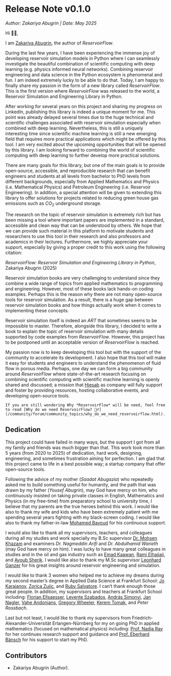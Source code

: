 # Release Note v0.1.0

*Author: Zakariya Abugrin | Date: May 2025*

Hi 🙋‍♂️, 

I am [Zakariya Abugrin](https://www.linkedin.com/in/zakariya-abugrin/), the author of _ReservoirFlow_.

During the last few years, I have been experiencing the immense joy of developing reservoir simulation models in Python where I can seamlessly investigate the beautiful combination of scientific computing with deep learning (e.g. physics informed neural networks). Combining reservoir engineering and data science in the Python ecosystem is phenomenal and fun. I am indeed extremely lucky to be able to do that. Today, I am happy to finally share my passion in the form of a new library called *ReservoirFlow*. This is the first version where *ReservoirFlow* was released to the world, a Reservoir Simulation and Engineering Library in Python.

After working for several years on this project and sharing my progress on LinkedIn, publishing this library is indeed a unique moment for me. This point was already delayed several times due to the huge technical and scientific challenges associated with reservoir simulation especially when combined with deep learning. Nevertheless, this is still a uniquely interesting time since scientific machine learning is still a new emerging field that requires more practical applications which might be offered by this tool. I am very excited about the upcoming opportunities that will be opened by this library. I am looking forward to combining the world of scientific computing with deep learning to further develop more practical solutions.

There are many goals for this library, but one of the main goals is to provide open-source, accessible, and reproducible research that can benefit engineers and students at all levels from bachelor to PhD levels from different backgrounds, especially from Applied Mathematics and Physics (i.e. Mathematical Physics) and Petroleum Engineering (i.e. Reservoir Engineering). In addition, a special attention will be given to extending this library to offer solutions for projects related to reducing green house gas emissions such as $CO_2$ underground storage.

The research on the topic of reservoir simulation is extremely rich but has been missing a tool where important papers are implemented in a standard, accessible and clean way that can be understood by others. We hope that we can provide such material in this platform to motivate students and researchers to use this tool in their research and also professors and academics in their lectures. Furthermore, we highly appreciate your support, especially by giving a proper credit to this work using the following citation:

_ReservoirFlow: Reservoir Simulation and Engineering Library in Python_, Zakariya Abugrin (2025)

Reservoir simulation books are very challenging to understand since they combine a wide range of topics from applied mathematics to programming and engineering. However, most of these books lack hands-on coding examples. Perhaps this is the reason why there are not many open-source tools for reservoir simulation. As a result, there is a huge gap between reservoir simulation books and how things actually work when it comes to implementing these concepts.

Reservoir simulation itself is indeed an _ART_ that sometimes seems to be impossible to master. Therefore, alongside this library, I decided to write a book to explain the topic of reservoir simulation with many details supported by code examples from *ReservoirFlow*. However, this project has to be postponed until an acceptable version of *ReservoirFlow* is reached.

My passion now is to keep developing this tool but with the support of the community to accelerate its development. I also hope that this tool will make it easy for students and engineers to understand the phenomenon of fluid flow in porous media. Perhaps, one day we can form a big community around *ReservoirFlow* where state-of-the-art research focusing on combining scientific computing with scientific machine learning is openly shared and discussed; a mission that [Hiesab](https://www.hiesab.com/en/) as company will fully support and foster by providing resources, hosting collaborative events, and developing open-source tools.

````{tip}
If you are still wondering Why *ReservoirFlow* will be need, feel free to read [Why do we need ReservoirFlow? 🤷‍♂️](/community/forum/community_topics/why_do_we_need_reservoirflow.html).
````

## Dedication

This project could have failed in many ways, but the support I got from all my family and friends was much bigger than that. This work took more than 5 years (from 2020 to 2025) of dedication, hard work, designing, engineering, and sometimes frustration aiming for perfection. I am glad that this project came to life in a best possible way; a startup company that offer open-source tools.

Following the advice of my mother (*Saadat Abugazia*) who repeatedly asked me to build something useful for humanity, and the path that was drawn by my father (*Yousef Abugrin*), may God have mercy on him, who continuously insisted on taking private classes in English, Mathematics and Physics (in my free-time) from preparatory school to university time, I believe that my parents are the true heroes behind this work. I would like also to thank my wife and kids who have been extremely patient with me spending several years fighting with my black-screen coding. I would like also to thank my father-in-law [Mohamed Bayoud](https://www.linkedin.com/in/mohamed-bayoud-6577a991/) for his continuous support.

I would also like to thank all my supervisors, teachers, and colleagues during all my studies and work specially my B.Sc supervisor [Dr. Mohsen Khazam](https://www.linkedin.com/in/mohsen-khazam-70a19a98/) and examiners *Dr. Nagmeddin Arifi* and *Dr. Abdulhamid Warieth* (may God have mercy on him). I was lucky to have many great colleagues in studies and in the oil and gas industry such as [Emad Kaawan](https://www.linkedin.com/in/emad-kaawan-93698925/), [Rami Elhajjaji](https://www.linkedin.com/in/rami-elhajjaji/), and [Ayoub Sherik](https://www.linkedin.com/in/ayoub-sherik-5a01a188/). I would like also to thank my M.Sc supervisor [Leonhard Ganzer](https://www.linkedin.com/in/leonhard-ganzer-763573110/) for his great insights around reservoir engineering and simulation.

I would like to thank 3 women who helped me to achieve my dreams during my second master’s degree in Applied Data Science at Frankfurt School: [Jo Karajanov](https://www.linkedin.com/in/jo-karajanov/), [Zorica Zujic](https://www.linkedin.com/in/zorica-zujic-bb424123b/), and [Ruby Salvatore](https://www.linkedin.com/in/rubysalvatore/). I can’t thank enough those great people. In addition, my supervisors and teachers at Frankfurt School including: [Florian Ellsaesser](https://www.linkedin.com/in/florian-ellsaesser-49669b1/), [Levente Szabados](https://www.linkedin.com/in/levente-szabados-ai/), [András Simonyi](https://www.linkedin.com/in/andr%C3%A1s-simonyi-a6b5523b/), [Jan Nagler](https://www.linkedin.com/in/jan-nagler-8b5489158/), [Vahe Andonians](https://www.linkedin.com/in/vaheandonians/), [Gregory Wheeler](https://www.linkedin.com/in/gregoryrwheeler/), [Kerem Tomak](https://www.linkedin.com/in/tomakk/), and *Peter Rossbach*. 

Last but not least, I would like to thank my supervisors from Friedrich-Alexander-Universität Erlangen-Nürnberg for my on going PhD in applied mathematics (focused on mathematical physics) including: [Prof. Nadja Ray](https://www.linkedin.com/in/nadja-ray-106494279/) for her continues research support and guidance and [Prof. Eberhard Bänsch](https://www.math.fau.de/person/prof-dr-eberhard-baensch/) for his support to start my PhD.

## Contributors

- Zakariya Abugrin (Author).

<!-- <div align="right">written by Zakariya Abugrin, 2024 Nürnberg, Germany</div> -->

```{include} /_static/comments_section.md
```